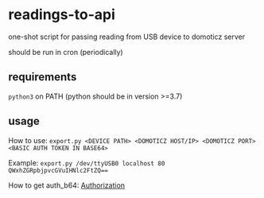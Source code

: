 # readings-to-api
one-shot script for passing reading from USB device to domoticz server

should be run in cron (periodically)

## requirements
`python3` on PATH (python should be in version >=3.7)

## usage
How to use:
`export.py <DEVICE PATH> <DOMOTICZ HOST/IP> <DOMOTICZ PORT> <BASIC AUTH TOKEN IN BASE64>`

Example:
`export.py /dev/ttyUSB0 localhost 80 QWxhZGRpbjpvcGVuIHNlc2FtZQ==`

How to get auth_b64: [Authorization](https://domoticz.com/wiki/Domoticz_API/JSON_URL's#Authorization)
